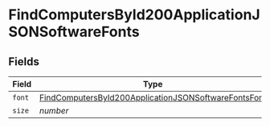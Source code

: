 # FindComputersById200ApplicationJSONSoftwareFonts


## Fields

| Field                                                                                                                                   | Type                                                                                                                                    | Required                                                                                                                                | Description                                                                                                                             | Example                                                                                                                                 |
| --------------------------------------------------------------------------------------------------------------------------------------- | --------------------------------------------------------------------------------------------------------------------------------------- | --------------------------------------------------------------------------------------------------------------------------------------- | --------------------------------------------------------------------------------------------------------------------------------------- | --------------------------------------------------------------------------------------------------------------------------------------- |
| `font`                                                                                                                                  | [FindComputersById200ApplicationJSONSoftwareFontsFont](../../models/operations/findcomputersbyid200applicationjsonsoftwarefontsfont.md) | :heavy_minus_sign:                                                                                                                      | N/A                                                                                                                                     |                                                                                                                                         |
| `size`                                                                                                                                  | *number*                                                                                                                                | :heavy_minus_sign:                                                                                                                      | N/A                                                                                                                                     | 1                                                                                                                                       |